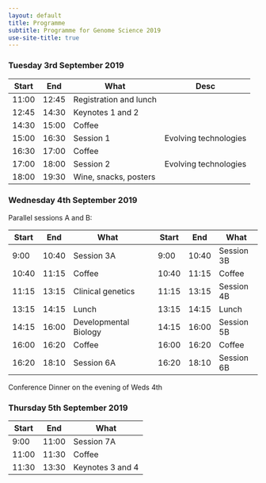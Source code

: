 ```yaml
---
layout: default
title: Programme
subtitle: Programme for Genome Science 2019
use-site-title: true
---
```


### Tuesday 3rd September 2019

| Start | End   | What                   | Desc                  |
|-------|-------|------------------------|-----------------------|
| 11:00 | 12:45 | Registration and lunch |                       |
| 12:45 | 14:30 | Keynotes 1 and 2       |                       |
| 14:30 | 15:00 | Coffee                 |                       |
| 15:00 | 16:30 | Session 1              | Evolving technologies |
| 16:30 | 17:00 | Coffee                 |                       |
| 17:00 | 18:00 | Session 2              | Evolving technologies |
| 18:00 | 19:30 | Wine, snacks, posters  |                       |

### Wednesday 4th September 2019

Parallel sessions A and B:

| Start | End   | What                        |       | Start | End   | What       |
|-------|-------|-----------------------------|-------|-------|-------|------------|
| 9:00  | 10:40 | Session 3A                  |       | 9:00  | 10:40 | Session 3B |
| 10:40 | 11:15 | Coffee                      |       | 10:40 | 11:15 | Coffee     |
| 11:15 | 13:15 | Clinical genetics           |       | 11:15 | 13:15 | Session 4B |
| 13:15 | 14:15 | Lunch                       |       | 13:15 | 14:15 | Lunch      |
| 14:15 | 16:00 | Developmental Biology       |       | 14:15 | 16:00 | Session 5B |
| 16:00 | 16:20 | Coffee                      |       | 16:00 | 16:20 | Coffee     |
| 16:20 | 18:10 | Session 6A                  |       | 16:20 | 18:10 | Session 6B |

Conference Dinner on the evening of Weds 4th

### Thursday 5th September 2019

| Start | End   | What             |
|-------|-------|------------------|
| 9:00  | 11:00 | Session 7A       |
| 11:00 | 11:30 | Coffee           |
| 11:30 | 13:30 | Keynotes 3 and 4 |
